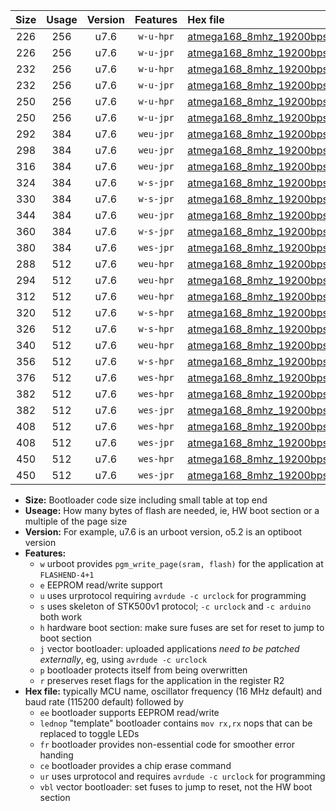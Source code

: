 |Size|Usage|Version|Features|Hex file|
|:-:|:-:|:-:|:-:|:--|
|226|256|u7.6|`w-u-hpr`|[atmega168_8mhz_19200bps_ur.hex](https://raw.githubusercontent.com/stefanrueger/urboot/main//atmega168_8mhz_19200bps_ur.hex)|
|226|256|u7.6|`w-u-jpr`|[atmega168_8mhz_19200bps_ur_vbl.hex](https://raw.githubusercontent.com/stefanrueger/urboot/main//atmega168_8mhz_19200bps_ur_vbl.hex)|
|232|256|u7.6|`w-u-hpr`|[atmega168_8mhz_19200bps_lednop_ur.hex](https://raw.githubusercontent.com/stefanrueger/urboot/main//atmega168_8mhz_19200bps_lednop_ur.hex)|
|232|256|u7.6|`w-u-jpr`|[atmega168_8mhz_19200bps_lednop_ur_vbl.hex](https://raw.githubusercontent.com/stefanrueger/urboot/main//atmega168_8mhz_19200bps_lednop_ur_vbl.hex)|
|250|256|u7.6|`w-u-hpr`|[atmega168_8mhz_19200bps_lednop_fr_ur.hex](https://raw.githubusercontent.com/stefanrueger/urboot/main//atmega168_8mhz_19200bps_lednop_fr_ur.hex)|
|250|256|u7.6|`w-u-jpr`|[atmega168_8mhz_19200bps_lednop_fr_ur_vbl.hex](https://raw.githubusercontent.com/stefanrueger/urboot/main//atmega168_8mhz_19200bps_lednop_fr_ur_vbl.hex)|
|292|384|u7.6|`weu-jpr`|[atmega168_8mhz_19200bps_ee_ur_vbl.hex](https://raw.githubusercontent.com/stefanrueger/urboot/main//atmega168_8mhz_19200bps_ee_ur_vbl.hex)|
|298|384|u7.6|`weu-jpr`|[atmega168_8mhz_19200bps_ee_lednop_ur_vbl.hex](https://raw.githubusercontent.com/stefanrueger/urboot/main//atmega168_8mhz_19200bps_ee_lednop_ur_vbl.hex)|
|316|384|u7.6|`weu-jpr`|[atmega168_8mhz_19200bps_ee_lednop_fr_ur_vbl.hex](https://raw.githubusercontent.com/stefanrueger/urboot/main//atmega168_8mhz_19200bps_ee_lednop_fr_ur_vbl.hex)|
|324|384|u7.6|`w-s-jpr`|[atmega168_8mhz_19200bps_vbl.hex](https://raw.githubusercontent.com/stefanrueger/urboot/main//atmega168_8mhz_19200bps_vbl.hex)|
|330|384|u7.6|`w-s-jpr`|[atmega168_8mhz_19200bps_lednop_vbl.hex](https://raw.githubusercontent.com/stefanrueger/urboot/main//atmega168_8mhz_19200bps_lednop_vbl.hex)|
|344|384|u7.6|`weu-jpr`|[atmega168_8mhz_19200bps_ee_lednop_fr_ce_ur_vbl.hex](https://raw.githubusercontent.com/stefanrueger/urboot/main//atmega168_8mhz_19200bps_ee_lednop_fr_ce_ur_vbl.hex)|
|360|384|u7.6|`w-s-jpr`|[atmega168_8mhz_19200bps_lednop_fr_vbl.hex](https://raw.githubusercontent.com/stefanrueger/urboot/main//atmega168_8mhz_19200bps_lednop_fr_vbl.hex)|
|380|384|u7.6|`wes-jpr`|[atmega168_8mhz_19200bps_ee_vbl.hex](https://raw.githubusercontent.com/stefanrueger/urboot/main//atmega168_8mhz_19200bps_ee_vbl.hex)|
|288|512|u7.6|`weu-hpr`|[atmega168_8mhz_19200bps_ee_ur.hex](https://raw.githubusercontent.com/stefanrueger/urboot/main//atmega168_8mhz_19200bps_ee_ur.hex)|
|294|512|u7.6|`weu-hpr`|[atmega168_8mhz_19200bps_ee_lednop_ur.hex](https://raw.githubusercontent.com/stefanrueger/urboot/main//atmega168_8mhz_19200bps_ee_lednop_ur.hex)|
|312|512|u7.6|`weu-hpr`|[atmega168_8mhz_19200bps_ee_lednop_fr_ur.hex](https://raw.githubusercontent.com/stefanrueger/urboot/main//atmega168_8mhz_19200bps_ee_lednop_fr_ur.hex)|
|320|512|u7.6|`w-s-hpr`|[atmega168_8mhz_19200bps.hex](https://raw.githubusercontent.com/stefanrueger/urboot/main//atmega168_8mhz_19200bps.hex)|
|326|512|u7.6|`w-s-hpr`|[atmega168_8mhz_19200bps_lednop.hex](https://raw.githubusercontent.com/stefanrueger/urboot/main//atmega168_8mhz_19200bps_lednop.hex)|
|340|512|u7.6|`weu-hpr`|[atmega168_8mhz_19200bps_ee_lednop_fr_ce_ur.hex](https://raw.githubusercontent.com/stefanrueger/urboot/main//atmega168_8mhz_19200bps_ee_lednop_fr_ce_ur.hex)|
|356|512|u7.6|`w-s-hpr`|[atmega168_8mhz_19200bps_lednop_fr.hex](https://raw.githubusercontent.com/stefanrueger/urboot/main//atmega168_8mhz_19200bps_lednop_fr.hex)|
|376|512|u7.6|`wes-hpr`|[atmega168_8mhz_19200bps_ee.hex](https://raw.githubusercontent.com/stefanrueger/urboot/main//atmega168_8mhz_19200bps_ee.hex)|
|382|512|u7.6|`wes-hpr`|[atmega168_8mhz_19200bps_ee_lednop.hex](https://raw.githubusercontent.com/stefanrueger/urboot/main//atmega168_8mhz_19200bps_ee_lednop.hex)|
|382|512|u7.6|`wes-jpr`|[atmega168_8mhz_19200bps_ee_lednop_vbl.hex](https://raw.githubusercontent.com/stefanrueger/urboot/main//atmega168_8mhz_19200bps_ee_lednop_vbl.hex)|
|408|512|u7.6|`wes-hpr`|[atmega168_8mhz_19200bps_ee_lednop_fr.hex](https://raw.githubusercontent.com/stefanrueger/urboot/main//atmega168_8mhz_19200bps_ee_lednop_fr.hex)|
|408|512|u7.6|`wes-jpr`|[atmega168_8mhz_19200bps_ee_lednop_fr_vbl.hex](https://raw.githubusercontent.com/stefanrueger/urboot/main//atmega168_8mhz_19200bps_ee_lednop_fr_vbl.hex)|
|450|512|u7.6|`wes-hpr`|[atmega168_8mhz_19200bps_ee_lednop_fr_ce.hex](https://raw.githubusercontent.com/stefanrueger/urboot/main//atmega168_8mhz_19200bps_ee_lednop_fr_ce.hex)|
|450|512|u7.6|`wes-jpr`|[atmega168_8mhz_19200bps_ee_lednop_fr_ce_vbl.hex](https://raw.githubusercontent.com/stefanrueger/urboot/main//atmega168_8mhz_19200bps_ee_lednop_fr_ce_vbl.hex)|

- **Size:** Bootloader code size including small table at top end
- **Useage:** How many bytes of flash are needed, ie, HW boot section or a multiple of the page size
- **Version:** For example, u7.6 is an urboot version, o5.2 is an optiboot version
- **Features:**
  + `w` urboot provides `pgm_write_page(sram, flash)` for the application at `FLASHEND-4+1`
  + `e` EEPROM read/write support
  + `u` uses urprotocol requiring `avrdude -c urclock` for programming
  + `s` uses skeleton of STK500v1 protocol; `-c urclock` and `-c arduino` both work
  + `h` hardware boot section: make sure fuses are set for reset to jump to boot section
  + `j` vector bootloader: uploaded applications *need to be patched externally*, eg, using `avrdude -c urclock`
  + `p` bootloader protects itself from being overwritten
  + `r` preserves reset flags for the application in the register R2
- **Hex file:** typically MCU name, oscillator frequency (16 MHz default) and baud rate (115200 default) followed by
  + `ee` bootloader supports EEPROM read/write
  + `lednop` "template" bootloader contains `mov rx,rx` nops that can be replaced to toggle LEDs
  + `fr` bootloader provides non-essential code for smoother error handing
  + `ce` bootloader provides a chip erase command
  + `ur` uses urprotocol and requires `avrdude -c urclock` for programming
  + `vbl` vector bootloader: set fuses to jump to reset, not the HW boot section
